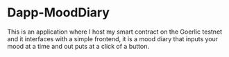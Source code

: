 # Dapp-MoodDiary
This is an application where I host my smart contract on the Goerlic testnet and it interfaces with a simple frontend,
it is a mood diary that inputs your mood at a time and out puts at a click of a button.
